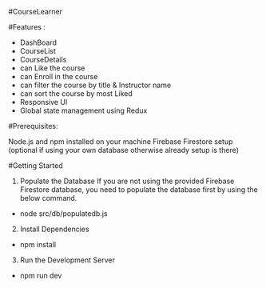 #CourseLearner

#Features :

- DashBoard
- CourseList
- CourseDetails
- can Like the course
- can Enroll in the course
- can filter the course by title & Instructor name
- can sort the course by most Liked
- Responsive UI
- Global state management using Redux


#Prerequisites:

Node.js and npm installed on your machine
Firebase Firestore setup (optional if using your own database otherwise already setup is there)

#Getting Started
1. Populate the Database
If you are not using the provided Firebase Firestore database, you need to populate the database first by using the below command.

- node src/db/populatedb.js

2. Install Dependencies

- npm install

3. Run the Development Server

- npm run dev
